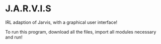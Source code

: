 # J.A.R.V.I.S

IRL adaption of Jarvis, with a graphical user interface! 

To run this program, download all the files, import all modules necessary and run! 
